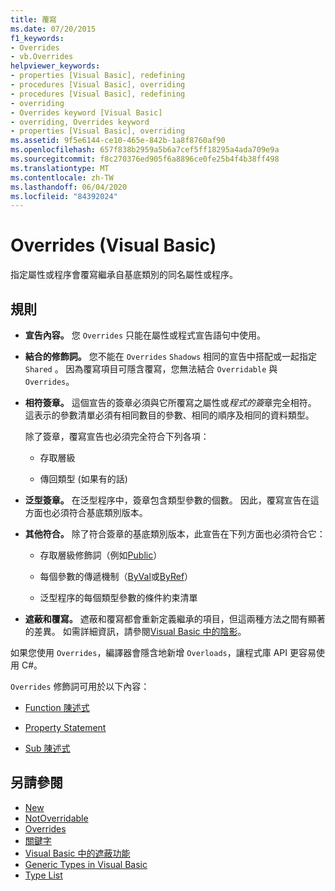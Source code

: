 ```yaml
---
title: 覆寫
ms.date: 07/20/2015
f1_keywords:
- Overrides
- vb.Overrides
helpviewer_keywords:
- properties [Visual Basic], redefining
- procedures [Visual Basic], overriding
- procedures [Visual Basic], redefining
- overriding
- Overrides keyword [Visual Basic]
- overriding, Overrides keyword
- properties [Visual Basic], overriding
ms.assetid: 9f5e6144-ce10-465e-842b-1a8f8760af90
ms.openlocfilehash: 657f838b2959a5b6a7cef5ff18295a4ada709e9a
ms.sourcegitcommit: f8c270376ed905f6a8896ce0fe25b4f4b38ff498
ms.translationtype: MT
ms.contentlocale: zh-TW
ms.lasthandoff: 06/04/2020
ms.locfileid: "84392024"
---
```

# <a name="overrides-visual-basic"></a>Overrides (Visual Basic)

指定屬性或程序會覆寫繼承自基底類別的同名屬性或程序。

## <a name="rules"></a>規則

- **宣告內容。** 您 `Overrides` 只能在屬性或程式宣告語句中使用。

- **結合的修飾詞。** 您不能在 `Overrides` `Shadows` 相同的宣告中搭配或一起指定 `Shared` 。 因為覆寫項目可隱含覆寫，您無法結合 `Overridable` 與 `Overrides`。

- **相符簽章。** 這個宣告的簽章必須與它所覆寫之屬性或*程式的簽*章完全相符。 這表示的參數清單必須有相同數目的參數、相同的順序及相同的資料類型。

  除了簽章，覆寫宣告也必須完全符合下列各項：

  - 存取層級

  - 傳回類型 (如果有的話)

- **泛型簽章。** 在泛型程序中，簽章包含類型參數的個數。 因此，覆寫宣告在這方面也必須符合基底類別版本。

- **其他符合。** 除了符合簽章的基底類別版本，此宣告在下列方面也必須符合它：

  - 存取層級修飾詞（例如[Public](public.md)）

  - 每個參數的傳遞機制（[ByVal](byval.md)或[ByRef](byref.md)）

  - 泛型程序的每個類型參數的條件約束清單

- **遮蔽和覆寫。** 遮蔽和覆寫都會重新定義繼承的項目，但這兩種方法之間有顯著的差異。 如需詳細資訊，請參閱[Visual Basic 中的陰影](../../programming-guide/language-features/declared-elements/shadowing.md)。

如果您使用 `Overrides`，編譯器會隱含地新增 `Overloads`，讓程式庫 API 更容易使用 C#。

`Overrides` 修飾詞可用於以下內容：

- [Function 陳述式](../statements/function-statement.md)

- [Property Statement](../statements/property-statement.md)

- [Sub 陳述式](../statements/sub-statement.md)

## <a name="see-also"></a>另請參閱

- [New](mustoverride.md)
- [NotOverridable](notoverridable.md)
- [Overrides](overridable.md)
- [關鍵字](../keywords/index.md)
- [Visual Basic 中的遮蔽功能](../../programming-guide/language-features/declared-elements/shadowing.md)
- [Generic Types in Visual Basic](../../programming-guide/language-features/data-types/generic-types.md)
- [Type List](../statements/type-list.md)

